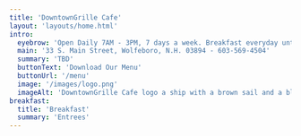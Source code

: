 ```yaml
---
title: 'DowntownGrille Cafe'
layout: 'layouts/home.html'
intro:
  eyebrow: 'Open Daily 7AM - 3PM, 7 days a week. Breakfast everyday until 11 AM.'
  main: '33 S. Main Street, Wolfeboro, N.H. 03894 - 603-569-4504'
  summary: 'TBD'
  buttonText: 'Download Our Menu'
  buttonUrl: '/menu'
  image: '/images/logo.png'
  imageAlt: 'DowntownGrille Cafe logo a ship with a brown sail and a blue sail.'
breakfast:
  title: 'Breakfast'
  summary: 'Entrees'
---
```


